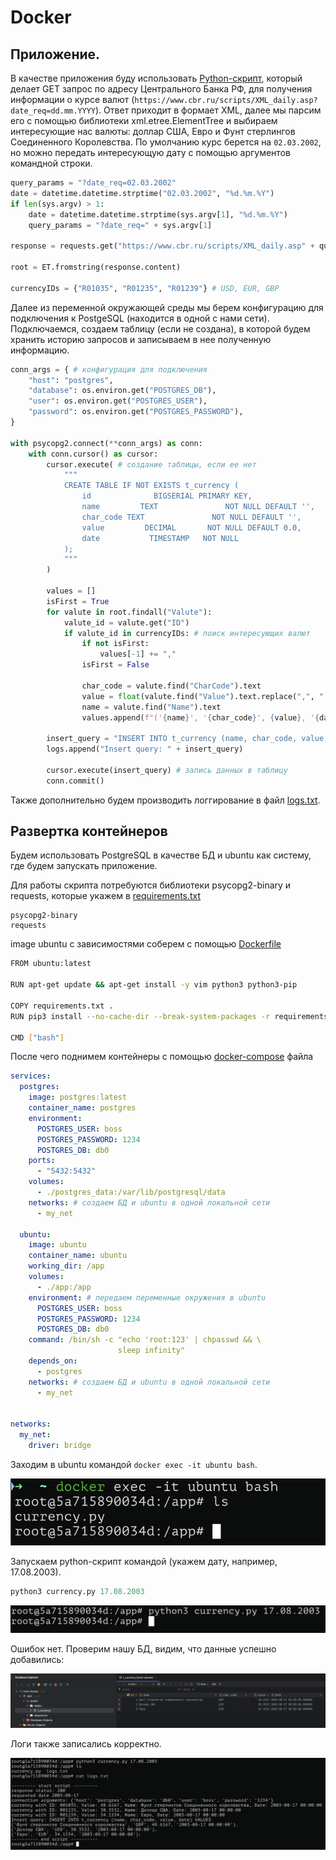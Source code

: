 # Docker

## Приложение.

В качестве приложения буду использовать [Python-скрипт](app/currency.py), который делает GET запрос по адресу Центрального Банка РФ, для получения информации о курсе валют (`https://www.cbr.ru/scripts/XML_daily.asp?date_req=dd.mm.YYYY`). Ответ приходит в формает XML, далее мы парсим его с помощью библиотеки xml.etree.ElementTree и выбираем интересующие нас валюты: доллар США, Евро и Фунт стерлингов Соединенного Королевства. По умолчанию курс берется на `02.03.2002`, но можно передать интересующую дату с помощью аргументов командной строки.

```python
query_params = "?date_req=02.03.2002"
date = datetime.datetime.strptime("02.03.2002", "%d.%m.%Y")
if len(sys.argv) > 1:
    date = datetime.datetime.strptime(sys.argv[1], "%d.%m.%Y")
    query_params = "?date_req=" + sys.argv[1]

response = requests.get("https://www.cbr.ru/scripts/XML_daily.asp" + query_params)

root = ET.fromstring(response.content)

currencyIDs = {"R01035", "R01235", "R01239"} # USD, EUR, GBP
```

Далее из переменной окружающей среды мы берем конфигурацию для подключения к PostgeSQL (находится в одной с нами сети). Подключаемся, создаем таблицу (если не создана), в которой будем хранить историю запросов и записываем в нее полученную информацию.

```python
conn_args = { # конфигурация для подключения
    "host": "postgres",
    "database": os.environ.get("POSTGRES_DB"),
    "user": os.environ.get("POSTGRES_USER"),
    "password": os.environ.get("POSTGRES_PASSWORD"),
}

with psycopg2.connect(**conn_args) as conn:
    with conn.cursor() as cursor:
        cursor.execute( # создание таблицы, если ее нет
            """
            CREATE TABLE IF NOT EXISTS t_currency (
                id              BIGSERIAL PRIMARY KEY,
                name         TEXT               NOT NULL DEFAULT '',
                char_code TEXT               NOT NULL DEFAULT '',
                value         DECIMAL       NOT NULL DEFAULT 0.0,
                date           TIMESTAMP   NOT NULL 
            );
            """
        )

        values = []
        isFirst = True
        for valute in root.findall("Valute"):
            valute_id = valute.get("ID")
            if valute_id in currencyIDs: # поиск интересующих валют
                if not isFirst:
                    values[-1] += ","
                isFirst = False

                char_code = valute.find("CharCode").text
                value = float(valute.find("Value").text.replace(",", ".", 1))
                name = valute.find("Name").text
                values.append(f"('{name}', '{char_code}', {value}, '{date}')")

        insert_query = "INSERT INTO t_currency (name, char_code, value, date) VALUES\n" + "\n".join(values) + ";"
        logs.append("Insert query: " + insert_query)

        cursor.execute(insert_query) # запись данных в таблицу
        conn.commit()
```

Также дополнительно будем производить логгирование в файл [logs.txt](app/logs.txt).

## Развертка контейнеров

Будем использовать PostgreSQL в качестве БД и ubuntu как систему, где будем запускать приложение.

Для работы скрипта потребуются библиотеки psycopg2-binary и requests, которые укажем в [requirements.txt](requirements.txt)

```
psycopg2-binary
requests
```

image ubuntu с зависимостями соберем с помощью [Dockerfile](Dockerfile)

```sh
FROM ubuntu:latest

RUN apt-get update && apt-get install -y vim python3 python3-pip

COPY requirements.txt .
RUN pip3 install --no-cache-dir --break-system-packages -r requirements.txt

CMD ["bash"]
```

После чего поднимем контейнеры с помощью [docker-compose](docker-compose.yml) файла

```yml
services:
  postgres:
    image: postgres:latest
    container_name: postgres
    environment:
      POSTGRES_USER: boss
      POSTGRES_PASSWORD: 1234
      POSTGRES_DB: db0
    ports:
      - "5432:5432"
    volumes:
      - ./postgres_data:/var/lib/postgresql/data
    networks: # создаем БД и ubuntu в одной локальной сети
      - my_net

  ubuntu:
    image: ubuntu
    container_name: ubuntu
    working_dir: /app
    volumes:
      - ./app:/app
    environment: # передаем переменные окружения в ubuntu
      POSTGRES_USER: boss
      POSTGRES_PASSWORD: 1234
      POSTGRES_DB: db0
    command: /bin/sh -c "echo 'root:123' | chpasswd && \
                        sleep infinity"
    depends_on:
      - postgres
    networks: # создаем БД и ubuntu в одной локальной сети
      - my_net


networks:
  my_net:
    driver: bridge
```

Заходим в ubuntu командой `docker exec -it ubuntu bash`.

![](images/inside.png)

Запускаем python-скрипт командой (укажем дату, например, 17.08.2003).

```python
python3 currency.py 17.08.2003
```

![](images/run_script.png)

Ошибок нет. Проверим нашу БД, видим, что данные успешно добавились:

![](images/DB_result.png)

Логи также записались корректно.

![](images/logs_result.png)